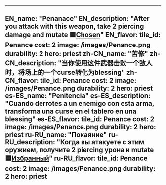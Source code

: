 ---

EN_name: "Penanace"
EN_description: "After you attack with this weapon, take 2 piercing damage and mutate 🟦<a href = '../en/unknown_type000#PerkPriestess'>Chosen</a>"
EN_flavor: 
tile_id: Penance
cost: 2
image: /images/Penance.png
durability: 2
hero: priest
zh-CN_name: "苦修"
zh-CN_description: "当你使用这件武器击败一个敌人时，将场上的一个curse转化为blessing"
zh-CN_flavor: 
tile_id: Penance
cost: 2
image: /images/Penance.png
durability: 2
hero: priest
es-ES_name: "Penitencia"
es-ES_description: "Cuando derrotes a un enemigo con esta arma, transforma una curse en el tablero en una blessing"
es-ES_flavor: 
tile_id: Penance
cost: 2
image: /images/Penance.png
durability: 2
hero: priest
ru-RU_name: "Покаяние"
ru-RU_description: "Когда вы атакуете с этим оружием, получите 2 piercing урона и mutate 🟦<a href = '../ru_ru/unknown_type000#PerkPriestess'>Избранный</a>"
ru-RU_flavor: 
tile_id: Penance
cost: 2
image: /images/Penance.png
durability: 2
hero: priest
---